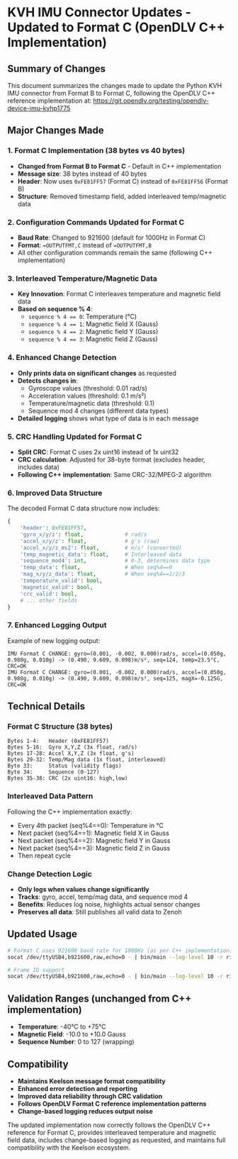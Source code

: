 # KVH IMU Connector Updates - Updated to Format C (OpenDLV C++ Implementation)

## Summary of Changes

This document summarizes the changes made to update the Python KVH IMU connector from Format B to Format C, following the OpenDLV C++ reference implementation at:
https://git.opendlv.org/testing/opendlv-device-imu-kvhp1775

## Major Changes Made

### 1. Format C Implementation (38 bytes vs 40 bytes)
- **Changed from Format B to Format C** - Default in C++ implementation
- **Message size**: 38 bytes instead of 40 bytes
- **Header**: Now uses `0xFE81FF57` (Format C) instead of `0xFE81FF56` (Format B)
- **Structure**: Removed timestamp field, added interleaved temp/magnetic data

### 2. Configuration Commands Updated for Format C
- **Baud Rate**: Changed to 921600 (default for 1000Hz in Format C)
- **Format**: `=OUTPUTFMT,C` instead of `=OUTPUTFMT,B`
- All other configuration commands remain the same (following C++ implementation)

### 3. Interleaved Temperature/Magnetic Data
- **Key Innovation**: Format C interleaves temperature and magnetic field data
- **Based on sequence % 4**:
  - `sequence % 4 == 0`: Temperature (°C)
  - `sequence % 4 == 1`: Magnetic field X (Gauss)
  - `sequence % 4 == 2`: Magnetic field Y (Gauss)
  - `sequence % 4 == 3`: Magnetic field Z (Gauss)

### 4. Enhanced Change Detection
- **Only prints data on significant changes** as requested
- **Detects changes in**:
  - Gyroscope values (threshold: 0.01 rad/s)
  - Acceleration values (threshold: 0.1 m/s²)  
  - Temperature/magnetic data (threshold: 0.1)
  - Sequence mod 4 changes (different data types)
- **Detailed logging** shows what type of data is in each message

### 5. CRC Handling Updated for Format C
- **Split CRC**: Format C uses 2x uint16 instead of 1x uint32
- **CRC calculation**: Adjusted for 38-byte format (excludes header, includes data)
- **Following C++ implementation**: Same CRC-32/MPEG-2 algorithm

### 6. Improved Data Structure
The decoded Format C data structure now includes:
```python
{
    'header': 0xFE81FF57,
    'gyro_x/y/z': float,             # rad/s
    'accel_x/y/z': float,            # g's (raw)
    'accel_x/y/z_ms2': float,        # m/s² (converted)
    'temp_magnetic_data': float,     # Interleaved data
    'sequence_mod4': int,            # 0-3, determines data type
    'temp_data': float,              # When seq%4==0
    'mag_x/y/z_data': float,         # When seq%4==1/2/3
    'temperature_valid': bool,
    'magnetic_valid': bool,
    'crc_valid': bool,
    # ... other fields
}
```

### 7. Enhanced Logging Output
Example of new logging output:
```
IMU Format C CHANGE: gyro=(0.001, -0.002, 0.000)rad/s, accel=(0.050g, 0.980g, 0.010g) -> (0.490, 9.609, 0.098)m/s², seq=124, temp=23.5°C, CRC=OK
IMU Format C CHANGE: gyro=(0.001, -0.002, 0.000)rad/s, accel=(0.050g, 0.980g, 0.010g) -> (0.490, 9.609, 0.098)m/s², seq=125, magX=-0.125G, CRC=OK
```

## Technical Details

### Format C Structure (38 bytes)
```
Bytes 1-4:   Header (0xFE81FF57)
Bytes 5-16:  Gyro X,Y,Z (3x float, rad/s) 
Bytes 17-28: Accel X,Y,Z (3x float, g's)
Bytes 29-32: Temp/Mag data (1x float, interleaved)
Byte 33:     Status (validity flags)
Byte 34:     Sequence (0-127)
Bytes 35-38: CRC (2x uint16: high,low)
```

### Interleaved Data Pattern
Following the C++ implementation exactly:
- Every 4th packet (seq%4==0): Temperature in °C
- Next packet (seq%4==1): Magnetic field X in Gauss
- Next packet (seq%4==2): Magnetic field Y in Gauss  
- Next packet (seq%4==3): Magnetic field Z in Gauss
- Then repeat cycle

### Change Detection Logic
- **Only logs when values change significantly**
- **Tracks**: gyro, accel, temp/mag data, and sequence mod 4
- **Benefits**: Reduces log noise, highlights actual sensor changes
- **Preserves all data**: Still publishes all valid data to Zenoh

## Updated Usage
```bash
# Format C uses 921600 baud rate for 1000Hz (as per C++ implementation)
socat /dev/ttyUSB4,b921600,raw,echo=0 - | bin/main --log-level 10 -r rise -e storakrabban --publish raw --publish imu

# Frame ID support
socat /dev/ttyUSB4,b921600,raw,echo=0 - | bin/main --log-level 10 -r rise -e kvh_imu --publish imu --frame-id "imu_link"
```

## Validation Ranges (unchanged from C++ implementation)
- **Temperature**: -40°C to +75°C
- **Magnetic Field**: -10.0 to +10.0 Gauss  
- **Sequence Number**: 0 to 127 (wrapping)

## Compatibility
- **Maintains Keelson message format compatibility**
- **Enhanced error detection and reporting**  
- **Improved data reliability through CRC validation**
- **Follows OpenDLV Format C reference implementation patterns**
- **Change-based logging reduces output noise**

The updated implementation now correctly follows the OpenDLV C++ reference for Format C, provides interleaved temperature and magnetic field data, includes change-based logging as requested, and maintains full compatibility with the Keelson ecosystem.
